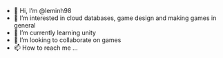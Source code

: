 - 👋 Hi, I’m @leminh98
- 👀 I’m interested in cloud databases, game design and making games in general
- 🌱 I’m currently learning unity
- 💞️ I’m looking to collaborate on games
- 📫 How to reach me ...

<!---
leminh98/leminh98 is a ✨ special ✨ repository because its `README.md` (this file) appears on your GitHub profile.
You can click the Preview link to take a look at your changes.
--->
